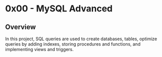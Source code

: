 # 0x00 - MySQL Advanced

## Overview
In this project, SQL queries are used to create databases, tables, optimize queries by adding indexes, storing procedures and functions, and implementing views and triggers.
